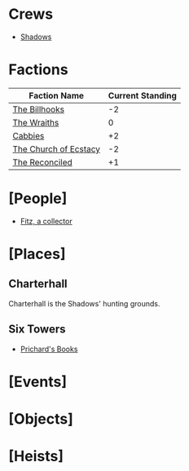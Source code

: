 <!-- TITLE: Blades in the Dark campaign log -->
<!-- SUBTITLE: being a repository for developing and tracking the factions, people, places, events, and heists in the city of Doskvol -->

# Crews
* [Shadows](shadows)
# Factions

Faction Name|Current Standing
---------------|--------------------
[The Billhooks](billhooks)|-2
[The Wraiths](wraiths)|0
[Cabbies](cabbies)|+2
[The Church of Ecstacy](churchofecstacy)|-2
[The Reconciled](reconciled)|+1

# [People]
* [Fitz, a collector](fitz)
# [Places]
## Charterhall
Charterhall is the Shadows' hunting grounds. 

## Six Towers
* [Prichard's Books](prichards)
# [Events]
# [Objects]
# [Heists]
